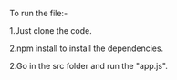 To run the file:-

1.Just clone the code.

2.npm install to install the dependencies.

2.Go in the src folder and run the "app.js".
